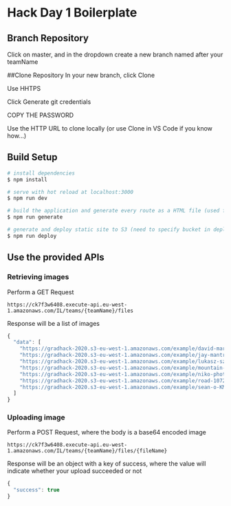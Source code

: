 # Hack Day 1 Boilerplate

## Branch Repository
Click on master, and in the dropdown create a new branch named after your teamName

##Clone Repository
In your new branch, click Clone

Use HHTPS

Click Generate git credentials

COPY THE PASSWORD

Use the HTTP URL to clone locally (or use Clone in VS Code if you know how...)

## Build Setup

```bash
# install dependencies
$ npm install

# serve with hot reload at localhost:3000
$ npm run dev

# build the application and generate every route as a HTML file (used for static hosting).
$ npm run generate

# generate and deploy static site to S3 (need to specify bucket in deploy.sh)
$ npm run deploy
```

## Use the provided APIs

### Retrieving images

Perform a GET Request

```
https://ck7f3w6408.execute-api.eu-west-1.amazonaws.com/IL/teams/{teamName}/files
```

Response will be a list of images

```js
{
  "data": [
    "https://gradhack-2020.s3-eu-west-1.amazonaws.com/example/david-marcu-78A265wPiO4-unsplash.jpg",
    "https://gradhack-2020.s3-eu-west-1.amazonaws.com/example/jay-mantri-TFyi0QOx08c-unsplash.jpg",
    "https://gradhack-2020.s3-eu-west-1.amazonaws.com/example/lukasz-szmigiel-jFCViYFYcus-unsplash.jpg",
    "https://gradhack-2020.s3-eu-west-1.amazonaws.com/example/mountain-landscape-2031539_1280.jpg",
    "https://gradhack-2020.s3-eu-west-1.amazonaws.com/example/niko-photos-tGTVxeOr_Rs-unsplash.jpg",
    "https://gradhack-2020.s3-eu-west-1.amazonaws.com/example/road-1072823_1280.jpg",
    "https://gradhack-2020.s3-eu-west-1.amazonaws.com/example/sean-o-KMn4VEeEPR8-unsplash.jpg"
  ]
}
```

### Uploading image

Perform a POST Request, where the body is a base64 encoded image

```
https://ck7f3w6408.execute-api.eu-west-1.amazonaws.com/IL/teams/{teamName}/files/{fileName}
```

Response will be an object with a key of success, where the value will indicate whether your upload succeeded or not

```js
{
  "success": true
}
```
